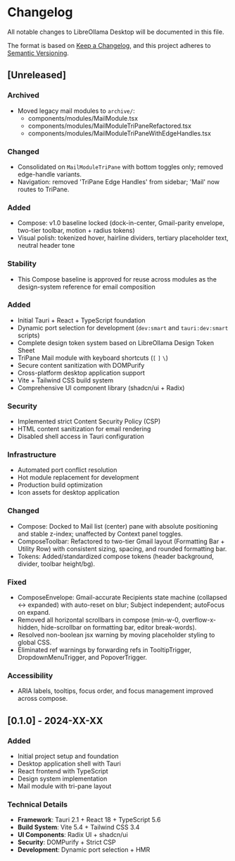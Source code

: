 # Changelog

All notable changes to LibreOllama Desktop will be documented in this file.

The format is based on [Keep a Changelog](https://keepachangelog.com/en/1.0.0/),
and this project adheres to [Semantic Versioning](https://semver.org/spec/v2.0.0.html).

## [Unreleased]

### Archived
- Moved legacy mail modules to `archive/`:
  - components/modules/MailModule.tsx
  - components/modules/MailModuleTriPaneRefactored.tsx
  - components/modules/MailModuleTriPaneWithEdgeHandles.tsx

### Changed
- Consolidated on `MailModuleTriPane` with bottom toggles only; removed edge-handle variants.
- Navigation: removed 'TriPane Edge Handles' from sidebar; 'Mail' now routes to TriPane.


### Added
- Compose: v1.0 baseline locked (dock-in-center, Gmail-parity envelope, two-tier toolbar, motion + radius tokens)
- Visual polish: tokenized hover, hairline dividers, tertiary placeholder text, neutral header tone

### Stability
- This Compose baseline is approved for reuse across modules as the design-system reference for email composition


### Added
- Initial Tauri + React + TypeScript foundation
- Dynamic port selection for development (`dev:smart` and `tauri:dev:smart` scripts)
- Complete design token system based on LibreOllama Design Token Sheet
- TriPane Mail module with keyboard shortcuts (`[` `]` `\`)
- Secure content sanitization with DOMPurify
- Cross-platform desktop application support
- Vite + Tailwind CSS build system
- Comprehensive UI component library (shadcn/ui + Radix)

### Security
- Implemented strict Content Security Policy (CSP)
- HTML content sanitization for email rendering
- Disabled shell access in Tauri configuration

### Infrastructure
- Automated port conflict resolution
- Hot module replacement for development
- Production build optimization
- Icon assets for desktop application

### Changed
- Compose: Docked to Mail list (center) pane with absolute positioning and stable z-index; unaffected by Context panel toggles.
- ComposeToolbar: Refactored to two-tier Gmail layout (Formatting Bar + Utility Row) with consistent sizing, spacing, and rounded formatting bar.
- Tokens: Added/standardized compose tokens (header background, divider, toolbar height/bg).

### Fixed
- ComposeEnvelope: Gmail-accurate Recipients state machine (collapsed ↔ expanded) with auto-reset on blur; Subject independent; autoFocus on expand.
- Removed all horizontal scrollbars in compose (min-w-0, overflow-x-hidden, hide-scrollbar on formatting bar, editor break-words).
- Resolved non-boolean jsx warning by moving placeholder styling to global CSS.
- Eliminated ref warnings by forwarding refs in TooltipTrigger, DropdownMenuTrigger, and PopoverTrigger.

### Accessibility
- ARIA labels, tooltips, focus order, and focus management improved across compose.

## [0.1.0] - 2024-XX-XX

### Added
- Initial project setup and foundation
- Desktop application shell with Tauri
- React frontend with TypeScript
- Design system implementation
- Mail module with tri-pane layout

### Technical Details
- **Framework**: Tauri 2.1 + React 18 + TypeScript 5.6
- **Build System**: Vite 5.4 + Tailwind CSS 3.4
- **UI Components**: Radix UI + shadcn/ui
- **Security**: DOMPurify + Strict CSP
- **Development**: Dynamic port selection + HMR